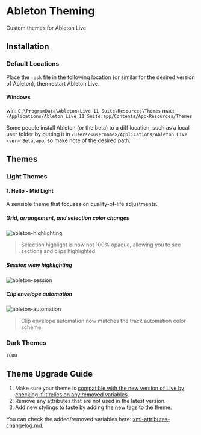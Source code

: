 # Ableton Theming

Custom themes for Ableton Live

## Installation

### Default Locations

Place the `.ask` file in the following location (or similar for the desired version of Ableton), then restart Ableton Live.

#### Windows

win: `C:\ProgramData\Ableton\Live 11 Suite\Resources\Themes`
mac: `/Applications/Ableton Live 11 Suite.app/Contents/App-Resources/Themes`

Some people install Ableton (or the beta) to a diff location, such as a local user folder by putting it in `/Users/<username>/Applications/Ableton Live <ver> Beta.app`, so make note of the desired path.

## Themes

### Light Themes

#### 1. Hello - Mid Light

A sensible theme that focuses on quality-of-life adjustments.

##### Grid, arrangement, and selection color changes

![ableton-highlighting](https://user-images.githubusercontent.com/2431707/142790979-7d547d91-90c4-4e62-9d43-c83fcd2ea07a.gif)

> Selection highlight is now not 100% opaque, allowing you to see sections and clips highlighted

##### Session view highlighting

![ableton-session](https://user-images.githubusercontent.com/2431707/142791347-14589b6d-8ac5-45d4-a3d9-5dc8f0850996.gif)

##### Clip envelope automation

![ableton-automation](https://user-images.githubusercontent.com/2431707/142790887-a061a9e6-e836-42af-8a72-e3a8e824365f.gif)

> Clip envelope automation now matches the track automation color scheme

### Dark Themes

```
TODO
```

## Theme Upgrade Guide

1. Make sure your theme is [compatible with the new version of Live by checking if it relies on any removed variables](./xml-attributes-changelog.md#steps-to-generate-diff).
2. Remove any attributes that are not used in the latest version.
3. Add new stylings to taste by adding the new tags to the theme.

You can check the added/removed variables here: [xml-attributes-changelog.md](./xml-attributes-changelog.md).
